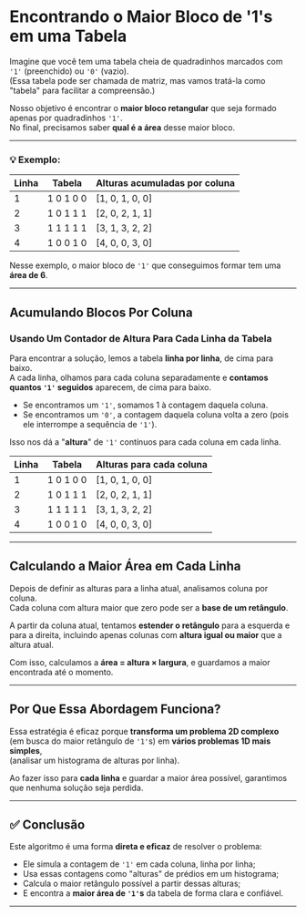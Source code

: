 # Encontrando o Maior Bloco de '1's em uma Tabela

Imagine que você tem uma tabela cheia de quadradinhos marcados com `'1'` (preenchido) ou `'0'` (vazio).  
(Essa tabela pode ser chamada de matriz, mas vamos tratá-la como "tabela" para facilitar a compreensão.)

Nosso objetivo é encontrar o **maior bloco retangular** que seja formado apenas por quadradinhos `'1'`.  
No final, precisamos saber **qual é a área** desse maior bloco.

---

### 💡 Exemplo:

| Linha | Tabela          | Alturas acumuladas por coluna |
|-------|------------------|-------------------------------|
| 1     | 1 0 1 0 0        | [1, 0, 1, 0, 0]               |
| 2     | 1 0 1 1 1        | [2, 0, 2, 1, 1]               |
| 3     | 1 1 1 1 1        | [3, 1, 3, 2, 2]               |
| 4     | 1 0 0 1 0        | [4, 0, 0, 3, 0]               |



Nesse exemplo, o maior bloco de `'1'` que conseguimos formar tem uma **área de 6**.

---

## Acumulando Blocos Por Coluna  
### Usando Um Contador de Altura Para Cada Linha da Tabela

Para encontrar a solução, lemos a tabela **linha por linha**, de cima para baixo.  
A cada linha, olhamos para cada coluna separadamente e **contamos quantos `'1'` seguidos** aparecem, de cima para baixo.

- Se encontramos um `'1'`, somamos 1 à contagem daquela coluna.
- Se encontramos um `'0'`, a contagem daquela coluna volta a zero (pois ele interrompe a sequência de `'1'`).

Isso nos dá a "**altura**" de `'1'` contínuos para cada coluna em cada linha.

| Linha | Tabela         | Alturas para cada coluna     |
|-------|----------------|------------------------------|
| 1     | 1 0 1 0 0      | [1, 0, 1, 0, 0]              |
| 2     | 1 0 1 1 1      | [2, 0, 2, 1, 1]              |
| 3     | 1 1 1 1 1      | [3, 1, 3, 2, 2]              |
| 4     | 1 0 0 1 0      | [4, 0, 0, 3, 0]              |

---

## Calculando a Maior Área em Cada Linha

Depois de definir as alturas para a linha atual, analisamos coluna por coluna.  
Cada coluna com altura maior que zero pode ser a **base de um retângulo**.

A partir da coluna atual, tentamos **estender o retângulo** para a esquerda e para a direita, incluindo apenas colunas com **altura igual ou maior** que a altura atual.

Com isso, calculamos a **área = altura × largura**, e guardamos a maior encontrada até o momento.

---

## Por Que Essa Abordagem Funciona?

Essa estratégia é eficaz porque **transforma um problema 2D complexo**  
(em busca do maior retângulo de `'1'`s) em **vários problemas 1D mais simples**,  
(analisar um histograma de alturas por linha).

Ao fazer isso para **cada linha** e guardar a maior área possível, garantimos que nenhuma solução seja perdida.

---

## ✅ Conclusão

Este algoritmo é uma forma **direta e eficaz** de resolver o problema:

- Ele simula a contagem de `'1'` em cada coluna, linha por linha;
- Usa essas contagens como "alturas" de prédios em um histograma;
- Calcula o maior retângulo possível a partir dessas alturas;
- E encontra a **maior área de `'1'`s** da tabela de forma clara e confiável.

---
